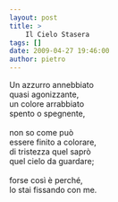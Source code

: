 ```yaml
---
layout: post
title: >
    Il Cielo Stasera
tags: []
date: 2009-04-27 19:46:00
author: pietro
---
```

Un azzurro annebbiato<br/>quasi agonizzante,<br/>un colore arrabbiato<br/>spento o spegnente,<br/><br/>non so come può<br/>essere finito a colorare,<br/>di tristezza quel saprò<br/>quel cielo da guardare;<br/><br/>forse così è perché,<br/>lo stai fissando con me.

